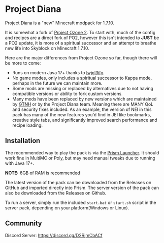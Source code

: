 # Project Diana

Project Diana is a "new" Minecraft modpack for 1.7.10.

It is somewhat a fork of [Project Ozone 2](https://www.curseforge.com/minecraft/modpacks/project-ozone-2-reloaded). To start with, much of the config and recipes
are a direct fork of PO2, however this isn't intended to **JUST** be a PO2 update, it is more of a spiritual successor and an attempt to breathe new life into Skyblock on Minecraft 1.7.10.

Here are the major differences from Project Ozone so far, though there will be more to come:

* Runs on modern Java 17+ thanks to [lwjgl3ify](https://github.com/GTNewHorizons/lwjgl3ify).
* No game modes, only includes a spiritual successor to Kappa mode, perhaps in the future we can maintain more.
* Some mods are missing or replaced by alternatives due to not having compatible versions or ability to fork custom versions.
* Many mods have been replaced by new versions which are maintained by [GTNH](https://github.com/GTNewHorizons) or by the Project Diana team. Meaning there are MANY QoL and security fixes included. As an example, the version of NEI in this pack has many of the new features you'd find in JEI like bookmarks, creative style tabs, and significantly improved search performance and recipe loading.

## Installation

The recommended way to play the pack is via the [Prism Launcher](https://prismlauncher.org/). It should work fine in MultiMC or Poly, but may need manual tweaks due to running with Java 17+.

**NOTE:** 6GB of RAM is recommended

The latest version of the pack can be downloaded from the Releases on GitHub and imported directly into Prism. The server version of the pack can also be downloaded from the Releases on Github.

To run a server, simply run the included `start.bat` or `start.sh` script in the server pack, depending on your platform(Windows or Linux).

## Community

Discord Server: https://discord.gg/D2RjmCbACf
